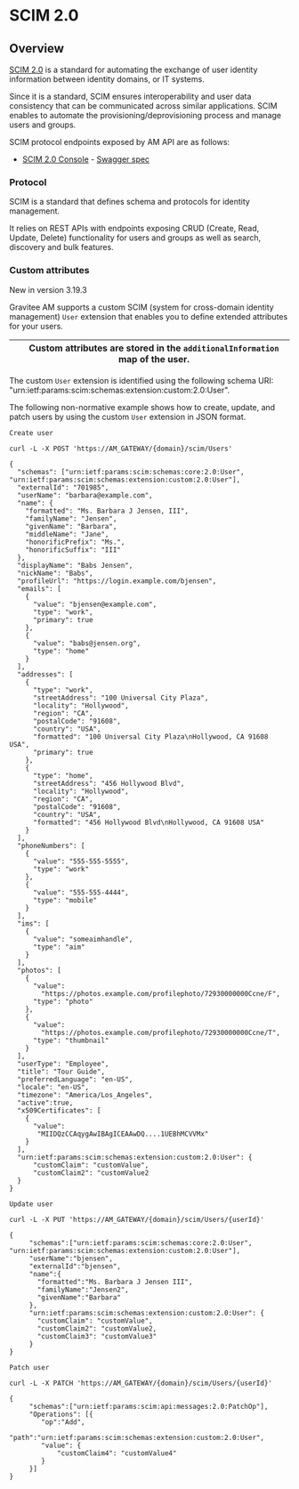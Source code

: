 # SCIM 2.0

## Overview

[SCIM 2.0](http://www.simplecloud.info/) is a standard for automating the exchange of user identity information between identity domains, or IT systems.

Since it is a standard, SCIM ensures interoperability and user data consistency that can be communicated across similar applications. SCIM enables to automate the provisioning/deprovisioning process and manage users and groups.

SCIM protocol endpoints exposed by AM API are as follows:

* [SCIM 2.0 Console](https://docs.gravitee.io/am/current/scim/index.html) - [Swagger spec](https://docs.gravitee.io/am/current/scim/swagger.yml)

### Protocol

SCIM is a standard that defines schema and protocols for identity management.

It relies on REST APIs with endpoints exposing CRUD (Create, Read, Update, Delete) functionality for users and groups as well as search, discovery and bulk features.

### Custom attributes

New in version 3.19.3

Gravitee AM supports a custom SCIM (system for cross-domain identity management) `User` extension that enables you to define extended attributes for your users.

|   | Custom attributes are stored in the `additionalInformation` map of the user. |
| - | ---------------------------------------------------------------------------- |

The custom `User` extension is identified using the following schema URI: "urn:ietf:params:scim:schemas:extension:custom:2.0:User".

The following non-normative example shows how to create, update, and patch users by using the custom `User` extension in JSON format.

```
Create user

curl -L -X POST 'https://AM_GATEWAY/{domain}/scim/Users'

{
  "schemas": ["urn:ietf:params:scim:schemas:core:2.0:User", "urn:ietf:params:scim:schemas:extension:custom:2.0:User"],
  "externalId": "701985",
  "userName": "barbara@example.com",
  "name": {
    "formatted": "Ms. Barbara J Jensen, III",
    "familyName": "Jensen",
    "givenName": "Barbara",
    "middleName": "Jane",
    "honorificPrefix": "Ms.",
    "honorificSuffix": "III"
  },
  "displayName": "Babs Jensen",
  "nickName": "Babs",
  "profileUrl": "https://login.example.com/bjensen",
  "emails": [
    {
      "value": "bjensen@example.com",
      "type": "work",
      "primary": true
    },
    {
      "value": "babs@jensen.org",
      "type": "home"
    }
  ],
  "addresses": [
    {
      "type": "work",
      "streetAddress": "100 Universal City Plaza",
      "locality": "Hollywood",
      "region": "CA",
      "postalCode": "91608",
      "country": "USA",
      "formatted": "100 Universal City Plaza\nHollywood, CA 91608 USA",
      "primary": true
    },
    {
      "type": "home",
      "streetAddress": "456 Hollywood Blvd",
      "locality": "Hollywood",
      "region": "CA",
      "postalCode": "91608",
      "country": "USA",
      "formatted": "456 Hollywood Blvd\nHollywood, CA 91608 USA"
    }
  ],
  "phoneNumbers": [
    {
      "value": "555-555-5555",
      "type": "work"
    },
    {
      "value": "555-555-4444",
      "type": "mobile"
    }
  ],
  "ims": [
    {
      "value": "someaimhandle",
      "type": "aim"
    }
  ],
  "photos": [
    {
      "value":
        "https://photos.example.com/profilephoto/72930000000Ccne/F",
      "type": "photo"
    },
    {
      "value":
        "https://photos.example.com/profilephoto/72930000000Ccne/T",
      "type": "thumbnail"
    }
  ],
  "userType": "Employee",
  "title": "Tour Guide",
  "preferredLanguage": "en-US",
  "locale": "en-US",
  "timezone": "America/Los_Angeles",
  "active":true,
  "x509Certificates": [
    {
      "value":
       "MIIDQzCCAqygAwIBAgICEAAwDQ....1UEBhMCVVMx"
    }
  ],
  "urn:ietf:params:scim:schemas:extension:custom:2.0:User": {
      "customClaim": "customValue",
      "customClaim2": "customValue2
  }
}
```

```
Update user

curl -L -X PUT 'https://AM_GATEWAY/{domain}/scim/Users/{userId}'

{
     "schemas":["urn:ietf:params:scim:schemas:core:2.0:User", "urn:ietf:params:scim:schemas:extension:custom:2.0:User"],
     "userName":"bjensen",
     "externalId":"bjensen",
     "name":{
       "formatted":"Ms. Barbara J Jensen III",
       "familyName":"Jensen2",
       "givenName":"Barbara"
     },
     "urn:ietf:params:scim:schemas:extension:custom:2.0:User": {
       "customClaim": "customValue",
       "customClaim2": "customValue2,
       "customClaim3": "customValue3"
     }
}
```

```
Patch user

curl -L -X PATCH 'https://AM_GATEWAY/{domain}/scim/Users/{userId}'

{
     "schemas":["urn:ietf:params:scim:api:messages:2.0:PatchOp"],
     "Operations": [{
        "op":"Add",
        "path":"urn:ietf:params:scim:schemas:extension:custom:2.0:User",
        "value": {
            "customClaim4": "customValue4"
        }
     }]
}
```
